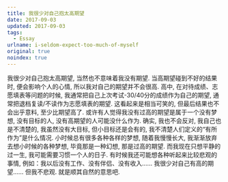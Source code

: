 ```yaml
---
title: 我很少对自己抱太高期望
date: 2017-09-03
updated: 2017-09-03 
tags:
  - Essay
urlname: i-seldom-expect-too-much-of-myself
original: true
noindex: true
---
```

我很少对自己抱太高期望, 当然也不意味着我没有期望. 当高期望碰到不好的结果时, 便会影响个人的心情, 所以我对自己的期望并不会很高. <!--more-->
高中, 在对待成绩、志愿填表等问题的时候, 我通常把自己上次考试-30/40分的成绩作为自己的期望, 通常把退档复读/不读作为志愿填表的期望. 这看起来是相当可笑的, 但最后结果也不会出乎意料, 至少比期望高了. 或许有人觉得我没有过高的期望是属于一个没有梦想, 没有目标的人, 没有高期望的人可能没什么作为. 确实, 我也不会反对, 我自己也是不清楚的, 我虽然没有大目标, 但小目标还是会有的, 我不清楚人们定义的“有所作为”是什么情况. 小时候总有很多各种各样的梦想, 随着我慢慢长大, 我渐渐放弃去想小时候的各种梦想, 毕竟那是一种幻想, 那是过高的期望. 而我现在只想平静的过一生, 我可能需要习惯一个人的日子. 有时候我还可能想各种听起来比较悲观的事情, 例如：我以后没有工作、没有伴侣、没有收入……
我很少对自己有高的期望…… 但我不悲观. 就是顺其自然的意思吧.